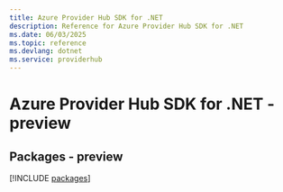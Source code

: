 ```yaml
---
title: Azure Provider Hub SDK for .NET
description: Reference for Azure Provider Hub SDK for .NET
ms.date: 06/03/2025
ms.topic: reference
ms.devlang: dotnet
ms.service: providerhub
---
```

# Azure Provider Hub SDK for .NET - preview
## Packages - preview
[!INCLUDE [packages](provider-hub-index.md)]
